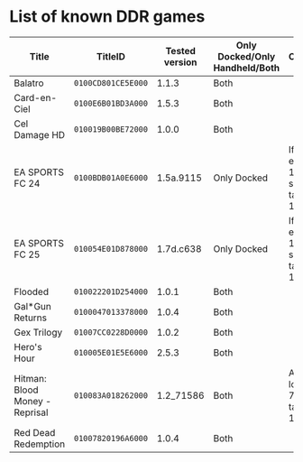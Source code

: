 # List of known DDR games
| Title | TitleID | Tested version | Only Docked/Only Handheld/Both | Comments |
| ------------- | ------------- | ------------- | ------------- | ------------- |
| Balatro | `0100CD801CE5E000` | 1.1.3 | Both |  |
| Card-en-Ciel | `0100E6B01BD3A000` | 1.5.3 | Both |  |
| Cel Damage HD | `010019B00BE72000` | 1.0.0 | Both |  |
| EA SPORTS FC 24 | `0100BDB01A0E6000` | 1.5a.9115 | Only Docked | If anything else than 1080p is set, game targets 1280x720 |
| EA SPORTS FC 25 | `010054E01D878000` | 1.7d.c638 | Only Docked | If anything else than 1080p is set, game targets 1280x720 |
| Flooded | `010022201D254000` | 1.0.1 | Both |  |
| Gal*Gun Returns | `0100047013378000` | 1.0.4 | Both |  |
| Gex Trilogy | `01007CC0228D0000` | 1.0.2 | Both |  |
| Hero's Hour | `010005E01E5E6000` | 2.5.3 | Both |  |
| Hitman: Blood Money - Reprisal | `010083A018262000` | 1.2_71586 | Both | Anything lower than 720p targets 1280x720 |
| Red Dead Redemption | `01007820196A6000` | 1.0.4 | Both |  |
